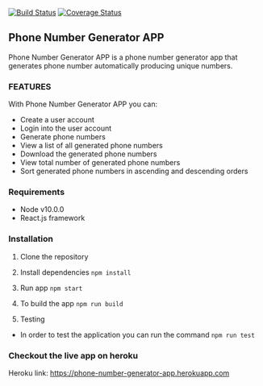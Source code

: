 [![Build Status](https://travis-ci.org/hariclerry/phoneNumber-generator-app.svg?branch=master)](https://travis-ci.org/hariclerry/phoneNumber-generator-app)
[![Coverage Status](https://coveralls.io/repos/github/hariclerry/phoneNumber-generator-app/badge.svg)](https://coveralls.io/github/hariclerry/phoneNumber-generator-app)

## Phone Number Generator APP
   Phone Number Generator APP is a phone number generator app that generates phone number automatically producing unique numbers.

### FEATURES

With Phone Number Generator APP you can:
* Create a user account
* Login into the user account
* Generate phone numbers
* View a list of all generated phone numbers
* Download the generated phone numbers
* View total number of generated phone numbers
* Sort generated phone numbers in ascending and descending orders

### Requirements
* Node v10.0.0
* React.js framework

### Installation

1. Clone the repository

2. Install dependencies
  ```npm install```

3. Run app
 ```npm start```

4. To build the app
 ```npm run build```

5. Testing

* In order to test the application you can run the command
```npm run test``` 

### Checkout the live app on heroku
Heroku link: https://phone-number-generator-app.herokuapp.com

